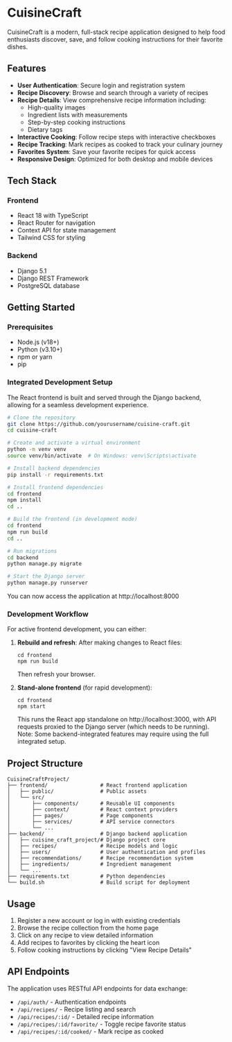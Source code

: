 # CuisineCraft

CuisineCraft is a modern, full-stack recipe application designed to help food enthusiasts discover, save, and follow cooking instructions for their favorite dishes.

## Features

- **User Authentication**: Secure login and registration system
- **Recipe Discovery**: Browse and search through a variety of recipes
- **Recipe Details**: View comprehensive recipe information including:
  - High-quality images
  - Ingredient lists with measurements
  - Step-by-step cooking instructions
  - Dietary tags
- **Interactive Cooking**: Follow recipe steps with interactive checkboxes
- **Recipe Tracking**: Mark recipes as cooked to track your culinary journey
- **Favorites System**: Save your favorite recipes for quick access
- **Responsive Design**: Optimized for both desktop and mobile devices

## Tech Stack

### Frontend
- React 18 with TypeScript
- React Router for navigation
- Context API for state management
- Tailwind CSS for styling

### Backend
- Django 5.1
- Django REST Framework
- PostgreSQL database

## Getting Started

### Prerequisites
- Node.js (v18+)
- Python (v3.10+)
- npm or yarn
- pip

### Integrated Development Setup
The React frontend is built and served through the Django backend, allowing for a seamless development experience.

```bash
# Clone the repository
git clone https://github.com/yourusername/cuisine-craft.git
cd cuisine-craft

# Create and activate a virtual environment
python -m venv venv
source venv/bin/activate  # On Windows: venv\Scripts\activate

# Install backend dependencies
pip install -r requirements.txt

# Install frontend dependencies
cd frontend
npm install
cd ..

# Build the frontend (in development mode)
cd frontend
npm run build
cd ..

# Run migrations
cd backend
python manage.py migrate

# Start the Django server
python manage.py runserver
```

You can now access the application at http://localhost:8000

### Development Workflow
For active frontend development, you can either:

1. **Rebuild and refresh**: After making changes to React files:
   ```
   cd frontend
   npm run build
   ```
   Then refresh your browser.

2. **Stand-alone frontend** (for rapid development):
   ```
   cd frontend
   npm start
   ```
   This runs the React app standalone on http://localhost:3000, with API requests proxied to the Django server (which needs to be running). Note: Some backend-integrated features may require using the full integrated setup.

## Project Structure

```
CuisineCraftProject/
├── frontend/                 # React frontend application
│   ├── public/               # Public assets
│   └── src/
│       ├── components/       # Reusable UI components
│       ├── context/          # React context providers
│       ├── pages/            # Page components
│       ├── services/         # API service connectors
│       └── ...
├── backend/                  # Django backend application
│   ├── cuisine_craft_project/# Django project core
│   ├── recipes/              # Recipe models and logic
│   ├── users/                # User authentication and profiles
│   ├── recommendations/      # Recipe recommendation system
│   ├── ingredients/          # Ingredient management
│   └── ...
├── requirements.txt          # Python dependencies
└── build.sh                  # Build script for deployment
```

## Usage

1. Register a new account or log in with existing credentials
2. Browse the recipe collection from the home page
3. Click on any recipe to view detailed information
4. Add recipes to favorites by clicking the heart icon
5. Follow cooking instructions by clicking "View Recipe Details"

## API Endpoints

The application uses RESTful API endpoints for data exchange:

- `/api/auth/` - Authentication endpoints
- `/api/recipes/` - Recipe listing and search
- `/api/recipes/:id/` - Detailed recipe information
- `/api/recipes/:id/favorite/` - Toggle recipe favorite status
- `/api/recipes/:id/cooked/` - Mark recipe as cooked
